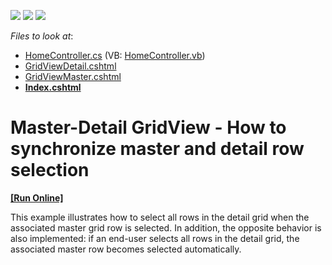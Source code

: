 <!-- default badges list -->
![](https://img.shields.io/endpoint?url=https://codecentral.devexpress.com/api/v1/VersionRange/128552097/15.2.7%2B)
[![](https://img.shields.io/badge/Open_in_DevExpress_Support_Center-FF7200?style=flat-square&logo=DevExpress&logoColor=white)](https://supportcenter.devexpress.com/ticket/details/T359811)
[![](https://img.shields.io/badge/📖_How_to_use_DevExpress_Examples-e9f6fc?style=flat-square)](https://docs.devexpress.com/GeneralInformation/403183)
<!-- default badges end -->
<!-- default file list -->
*Files to look at*:

* [HomeController.cs](./CS/Controllers/HomeController.cs) (VB: [HomeController.vb](./VB/Controllers/HomeController.vb))
* [GridViewDetail.cshtml](./CS/Views/Home/GridViewDetail.cshtml)
* [GridViewMaster.cshtml](./CS/Views/Home/GridViewMaster.cshtml)
* **[Index.cshtml](./CS/Views/Home/Index.cshtml)**
<!-- default file list end -->
# Master-Detail GridView - How to synchronize master and detail row selection 
<!-- run online -->
**[[Run Online]](https://codecentral.devexpress.com/t359811/)**
<!-- run online end -->


<p>This example illustrates how to select all rows in the detail grid when the associated master grid row is selected. In addition, the opposite behavior is also implemented: if an end-user selects all rows in the detail grid, the associated master row becomes selected automatically.</p>

<br/>


